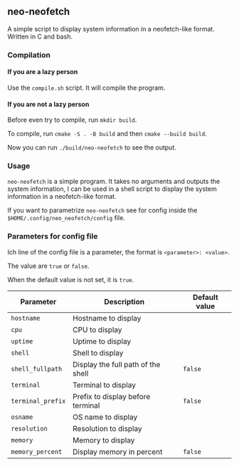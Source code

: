 ## neo-neofetch

A simple script to display system information in a neofetch-like format.
Written in C and bash.

### Compilation

#### If you are a lazy person

Use the `compile.sh` script. It will compile the program.

#### If you are not a lazy person

Before even try to compile, run `mkdir build`.

To compile, run `cmake -S . -B build` and then `cmake --build build`.

Now you can run `./build/neo-neofetch` to see the output.

### Usage

`neo-neofetch` is a simple program. It takes no arguments and outputs the system information,
I can be used in a shell script to display the system information in a neofetch-like format.

If you want to parametrize `neo-neofetch` see for config inside the `$HOME/.config/neo_neofetch/config` file.

### Parameters for config file

Ich line of the config file is a parameter, the format is `<parameter>: <value>`.

The value are `true` or `false`.

When the default value is not set, it is `true`.

| Parameter         | Description                        | Default value |
|-------------------|------------------------------------|---------------|
| `hostname`        | Hostname to display                |               |
| `cpu`             | CPU to display                     |               |
| `uptime`          | Uptime to display                  |               |
| `shell`           | Shell to display                   |               |
| `shell_fullpath`  | Display the full path of the shell | `false`       |
| `terminal`        | Terminal to display                |               |
| `terminal_prefix` | Prefix to display before terminal  | `false`       |
| `osname`          | OS name to display                 |               |
| `resolution`      | Resolution to display              |               |
| `memory`          | Memory to display                  |               |
| `memory_percent`  | Display memory in percent          | `false`       |
